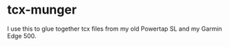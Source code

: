 tcx-munger
==========

I use this to glue together tcx files from my old Powertap SL and my Garmin Edge 500.
